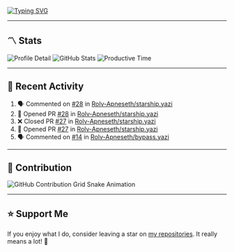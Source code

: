 [![Typing SVG](https://readme-typing-svg.demolab.com?font=&duration=2500&pause=100&center=true&vCenter=true&multiline=true&width=1000&height=60&lines=Hi+There!;Welcome+to+my+Github+profile+%F0%9F%91%8B)](https://git.io/typing-svg)

---

## 〽️ Stats

![Profile Detail](http://github-profile-summary-cards.vercel.app/api/cards/profile-details?username=phucleeuwu&theme=transparent)
![GitHub Stats](http://github-profile-summary-cards.vercel.app/api/cards/stats?username=phucleeuwu&theme=transparent)
![Productive Time](http://github-profile-summary-cards.vercel.app/api/cards/productive-time?username=phucleeuwu&theme=transparent&utcOffset=8)

---

## 📝 Recent Activity

<!--START_SECTION:activity-->
1. 🗣 Commented on [#28](https://github.com/Rolv-Apneseth/starship.yazi/pull/28#issuecomment-2927483410) in [Rolv-Apneseth/starship.yazi](https://github.com/Rolv-Apneseth/starship.yazi)
2. 💪 Opened PR [#28](https://github.com/Rolv-Apneseth/starship.yazi/pull/28) in [Rolv-Apneseth/starship.yazi](https://github.com/Rolv-Apneseth/starship.yazi)
3. ❌ Closed PR [#27](https://github.com/Rolv-Apneseth/starship.yazi/pull/27) in [Rolv-Apneseth/starship.yazi](https://github.com/Rolv-Apneseth/starship.yazi)
4. 💪 Opened PR [#27](https://github.com/Rolv-Apneseth/starship.yazi/pull/27) in [Rolv-Apneseth/starship.yazi](https://github.com/Rolv-Apneseth/starship.yazi)
5. 🗣 Commented on [#14](https://github.com/Rolv-Apneseth/bypass.yazi/pull/14#issuecomment-2927309014) in [Rolv-Apneseth/bypass.yazi](https://github.com/Rolv-Apneseth/bypass.yazi)
<!--END_SECTION:activity-->

<!--START_SECTION:waka-->

<!--END_SECTION:waka-->

---

## 🐍 Contribution

<picture>
  <source media="(prefers-color-scheme: dark)" srcset="https://raw.githubusercontent.com/phucleeuwu/phucleeuwu/output/github-contribution-grid-snake-dark.svg">
  <source media="(prefers-color-scheme: light)" srcset="https://raw.githubusercontent.com/phucleeuwu/phucleeuwu/output/github-contribution-grid-snake.svg">
  <img alt="GitHub Contribution Grid Snake Animation" src="https://raw.githubusercontent.com/phucleeuwu/phucleeuwu/output/github-contribution-grid-snake.svg">
</picture>

---

## ⭐ Support Me

If you enjoy what I do, consider leaving a star on [my repositories](https://github.com/phucleeuwu?tab=repositories&type=source). It really means a lot! 💙
